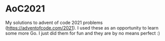 # AoC2021

My solutions to advent of code 2021 problems (https://adventofcode.com/2021). I used these as an opportunity to learn some more Go. I just did them for fun and they are by no means perfect :)
